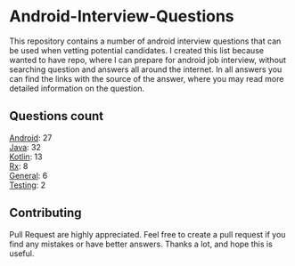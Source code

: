 # Android-Interview-Questions

This repository contains a number of android interview questions that can be used when vetting potential candidates. I created this list because wanted to have repo, where I can prepare for android job interview, without searching question and answers all around the internet. In all answers you can find the links with the source of the answer, where you may read more detailed information on the question.

## Questions count

[Android](https://github.com/Kirchhoff-/Android-Interview-Questions/tree/master/Android): 27  
[Java](https://github.com/Kirchhoff-/Android-Interview-Questions/tree/master/Java): 32  
[Kotlin](https://github.com/Kirchhoff-/Android-Interview-Questions/tree/master/Kotlin): 13  
[Rx](https://github.com/Kirchhoff-/Android-Interview-Questions/tree/master/Rx): 8  
[General](https://github.com/Kirchhoff-/Android-Interview-Questions/tree/master/General): 6  
[Testing](https://github.com/Kirchhoff-/Android-Interview-Questions/tree/master/Testing): 2


## Contributing
Pull Request are highly appreciated. Feel free to create a pull request if you find any mistakes or have better answers. Thanks a lot, and hope this is useful.
